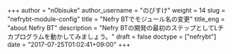 +++
author = "n0bisuke"
author_username = "のびすけ"
weight = 14
slug = "nefrybt-module-config"
title = "Nefry BTでモジュール名の変更"
title_eng = "about Nefry BT"
description = "Nefry BTの開発の最初のステップとしてLチカプログラムを動かしてみましょう。"
draft = false
doctype = ["nefrybt"]
date = "2017-07-25T01:02:41+09:00"
+++
